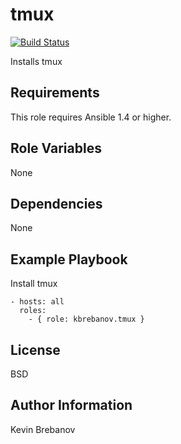 tmux
====

[![Build Status](https://travis-ci.org/kbrebanov/ansible-tmux.svg?branch=master)](https://travis-ci.org/kbrebanov/ansible-tmux)

Installs tmux

Requirements
------------

This role requires Ansible 1.4 or higher.

Role Variables
--------------

None

Dependencies
------------

None

Example Playbook
----------------

Install tmux
```
- hosts: all
  roles:
    - { role: kbrebanov.tmux }
```

License
-------

BSD

Author Information
------------------

Kevin Brebanov
